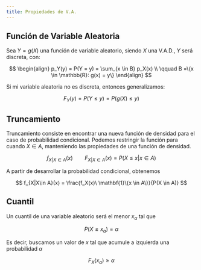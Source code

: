 ```yaml
---
title: Propiedades de V.A.
---
```


## Función de Variable Aleatoria

Sea $Y = g(X)$ una función de variable aleatorio, siendo $X$ una V.A.D., $Y$ será discreta, con:

$$
\begin{align}
p_Y(y) = P(Y = y) = \sum_{x \in B} p_X(x) \\
\qquad  B =\{x \in \mathbb{R}: g(x) = y\}
\end{align}
$$

Si mi variable aleatoria no es discreta, entonces generalizamos:

$$
F_Y(y) = P(Y \leq y) = P(g(X) \leq y)
$$

## Truncamiento

Truncamiento consiste en encontrar una nueva función de densidad para el caso de probabilidad condicional. Podemos restringir la función para cuando $X\in A$, manteniendo las propiedades de una función de densidad.

$$
f_{X|X\in A}(x) \qquad F_{X|X\in A}(x) = P(X \leq x | x \in A)
$$

A partir de desarrollar la probabilidad condicional, obtenemos

$$
f_{X|X\in A}(x) = \frac{f_X(x)\ \mathbf{1}\{x \in A\}}{P(X \in A)}
$$

## Cuantil

Un cuantil de una variable aleatorio será el menor $x_\alpha$ tal que

$$
P(X \leq x_\alpha) = \alpha
$$

Es decir, buscamos un valor de $x$ tal que acumule a izquierda una probabilidad $\alpha$

$$
F_X(x_\alpha) \geq \alpha
$$
